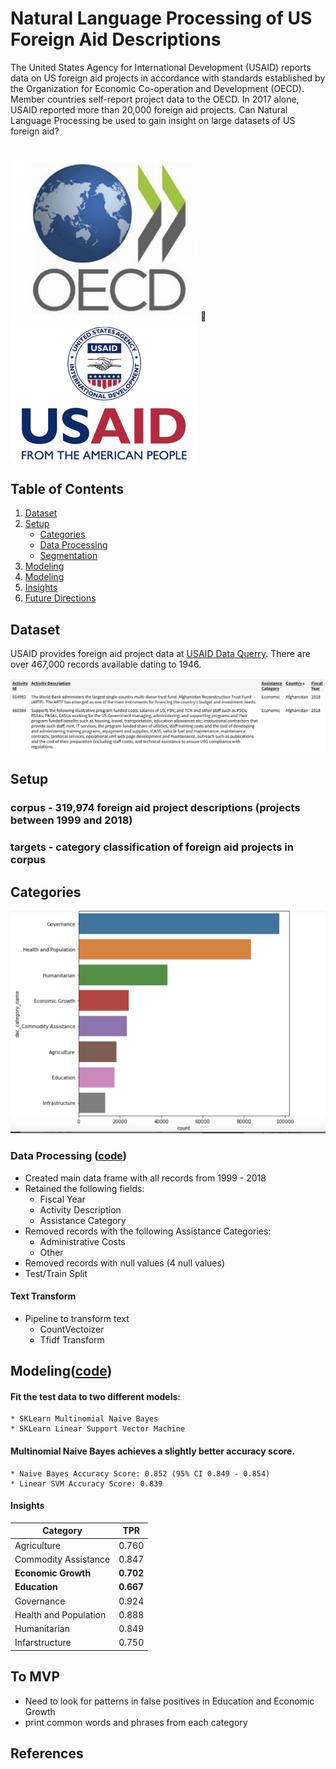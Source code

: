 # Natural Language Processing of US Foreign Aid Descriptions

The United States Agency for International Development (USAID) reports data on US foreign aid projects in accordance with standards established by the Organization for Economic Co-operation and Development (OECD). Member countries self-report project data to the OECD.  In 2017 alone, USAID reported more than 20,000 foreign aid projects. Can Natural Language Processing be used to gain insight on large datasets of US foreign aid? 

<img alt="OECD logo" src="images/oecd_seal.png" width='300'>  <img alt="USAID logo" src="images/usaid_seal.png" width='300'>  


## Table of Contents
1. [Dataset](#dataset)
2. [Setup](setup)
    * [Categories](#categories)
    * [Data Processing](#data-processing)
    * [Segmentation](#segmentation)
3. [Modeling](#modeling)
4. [Modeling](#modeling)
5. [Insights](#insights)    
6. [Future Directions](#future-directions)

## Dataset

USAID provides foreign aid project data at [USAID Data Querry](https://explorer.usaid.gov/query). There are over 467,000 records available dating to 1946.  

<img alt="OECD logo" src="images/data.png" width='700'> 


## Setup

### corpus - 319,974 foreign aid project descriptions (projects between 1999 and 2018)
### targets - category classification of foreign aid projects in corpus

## Categories

<img alt="Category Counts Plot" src="images/category_counts_plot.png" width='600'>

### Data Processing ([code](https://github.com/dslachar/capstone_2))

* Created main data frame with all records from 1999 - 2018
* Retained the following fields:
	* Fiscal Year
	* Activity Description
	* Assistance Category 	
* Removed records with the following Assistance Categories: 
	* Administrative Costs 	
	* Other 
* Removed records with null values (4 null values)
*  Test/Train Split

#### Text Transform

* Pipeline to transform text
	* CountVectoizer
	* Tfidf Transform 	 	 




## Modeling([code](https://github.com/dslachar/capstone_2))

#### Fit the test data to two different models:
	
	* SKLearn Multinomial Naive Bayes
	* SKLearn Linear Support Vector Machine

#### Multinomial Naive Bayes achieves a slightly better accuracy score.

	* Naive Bayes Accuracy Score: 0.852 (95% CI 0.849 - 0.854)
	* Linear SVM Accuracy Score: 0.839

#### Insights

| Category | TPR |
| ------- | -----|
|Agriculture| 0.760 |
|Commodity Assistance| 0.847|
|**Economic Growth**| **0.702** |
|**Education**| **0.667** |
|Governance| 0.924 |
|Health and Population| 0.888 |
|Humanitarian| 0.849 |
|Infarstructure| 0.750 |


## To MVP

* Need to look for patterns in false positives in Education and Economic Growth
* print common words and phrases from each category


## References

   